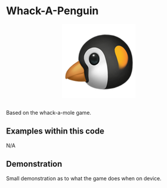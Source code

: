 # Whack-A-Penguin
<p align="center">
  <img src="demo/app-icon.png " alt="Whack-A-Penguin application icon"
	  title="Whack-A-Penguin application icon" align="center" width="200" height="200" />
</p>
</br>
Based on the whack-a-mole game.

## Examples within this code
N/A


## Demonstration
Small demonstration as to what the game does when on device.

